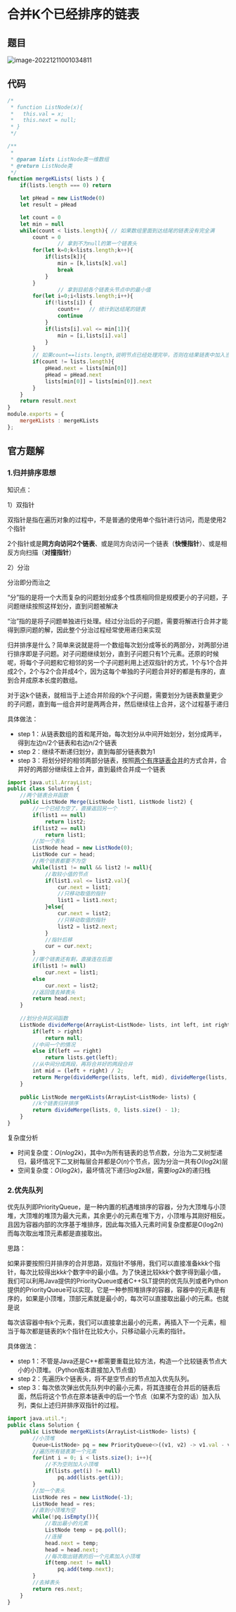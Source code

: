 # 合并K个已经排序的链表

## 题目

![image-20221211001034811](image/image-20221211001034811.png)

## 代码

```jsx
/*
 * function ListNode(x){
 *   this.val = x;
 *   this.next = null;
 * }
 */

/**
 * 
 * @param lists ListNode类一维数组 
 * @return ListNode类
 */
function mergeKLists( lists ) {
    if(lists.length === 0) return 

    let pHead = new ListNode(0)
    let result = pHead

    let count = 0
    let min = null
    while(count < lists.length){ // 如果数组里面到达结尾的链表没有完全满
        count = 0
				// 拿到不为null的第一个链表头 
        for(let k=0;k<lists.length;k++){
            if(lists[k]){
                min = [k,lists[k].val]  
                break
            }
        }
				// 拿到目前各个链表头节点中的最小值
        for(let i=0;i<lists.length;i++){
            if(!lists[i]) {
                count++   // 统计到达结尾的链表
                continue
            }
            if(lists[i].val <= min[1]){  
                min = [i,lists[i].val] 
            }
        }
        // 如果count==lists.length,说明节点已经处理完毕，否则在结果链表中加入当前min
        if(count != lists.length){
            pHead.next = lists[min[0]]
            pHead = pHead.next
            lists[min[0]] = lists[min[0]].next
        }
    }
    return result.next
}
module.exports = {
    mergeKLists : mergeKLists
};
```

## 官方题解

### 1.归并排序思想

知识点：

1）双指针

双指针是指在遍历对象的过程中，不是普通的使用单个指针进行访问，而是使用2个指针

2个指针或是**同方向访问2个链表**、或是同方向访问一个链表（**快慢指针**）、或是相反方向扫描（**对撞指针**）

2）分治

分治即分而治之

“分”指的是将一个大而复杂的问题划分成多个性质相同但是规模更小的子问题，子问题继续按照这样划分，直到问题被解决

“治”指的是将子问题单独进行处理。经过分治后的子问题，需要将解进行合并才能得到原问题的解，因此整个分治过程经常使用递归来实现

归并排序是什么？简单来说就是将一个数组每次划分成等长的两部分，对两部分进行排序即是子问题。对子问题继续划分，直到子问题只有1个元素。还原的时候呢，将每个子问题和它相邻的另一个子问题利用上述双指针的方式，1个与1个合并成2个，2个与2个合并成4个，因为这每个单独的子问题合并好的都是有序的，直到合并成原本长度的数组。

对于这k个链表，就相当于上述合并阶段的k个子问题，需要划分为链表数量更少的子问题，直到每一组合并时是两两合并，然后继续往上合并，这个过程基于递归

具体做法：

- step 1：从链表数组的首和尾开始，每次划分从中间开始划分，划分成两半，得到左边*n*/2个链表和右边*n*/2个链表
- step 2：继续不断递归划分，直到每部分链表数为1
- step 3：将划分好的相邻两部分链表，按照[两个有序链表合并](https://www.nowcoder.com/practice/a479a3f0c4554867b35356e0d57cf03d?tpId=295&sfm=html&channel=nowcoder)的方式合并，合并好的两部分继续往上合并，直到最终合并成一个链表

```jsx
import java.util.ArrayList;
public class Solution {
    //两个链表合并函数
    public ListNode Merge(ListNode list1, ListNode list2) { 
        //一个已经为空了，直接返回另一个
        if(list1 == null) 
            return list2;
        if(list2 == null)
            return list1;
        //加一个表头
        ListNode head = new ListNode(0); 
        ListNode cur = head;
        //两个链表都要不为空
        while(list1 != null && list2 != null){ 
            //取较小值的节点
            if(list1.val <= list2.val){ 
                cur.next = list1;
                //只移动取值的指针
                list1 = list1.next; 
            }else{
                cur.next = list2;
                //只移动取值的指针
                list2 = list2.next; 
            }
            //指针后移
            cur = cur.next; 
        }
        //哪个链表还有剩，直接连在后面
        if(list1 != null) 
            cur.next = list1;
        else
            cur.next = list2;
        //返回值去掉表头
        return head.next; 
    }
    
    //划分合并区间函数
    ListNode divideMerge(ArrayList<ListNode> lists, int left, int right){ 
        if(left > right) 
            return null;
        //中间一个的情况
        else if(left == right) 
            return lists.get(left);
        //从中间分成两段，再将合并好的两段合并
        int mid = (left + right) / 2; 
        return Merge(divideMerge(lists, left, mid), divideMerge(lists, mid + 1, right));
    }
    
    public ListNode mergeKLists(ArrayList<ListNode> lists) {
        //k个链表归并排序
        return divideMerge(lists, 0, lists.size() - 1);
    }
}
```

复杂度分析

- 时间复杂度：*O*(*nlog*2*k*)，其中*n*为所有链表的总节点数，分治为二叉树型递归，最坏情况下二叉树每层合并都是*O*(*n*)个节点，因为分治一共有*O*(*log*2*k*)层
- 空间复杂度：*O*(*log*2*k*)，最坏情况下递归*log*2*k*层，需要*log*2*k*的递归栈

### 2.优先队列

优先队列即PriorityQueue，是一种内置的机遇堆排序的容器，分为大顶堆与小顶堆，大顶堆的堆顶为最大元素，其余更小的元素在堆下方，小顶堆与其刚好相反。且因为容器内部的次序基于堆排序，因此每次插入元素时间复杂度都是O(log2n)而每次取出堆顶元素都是直接取出。

思路：

如果非要按照归并排序的合并思路，双指针不够用，我们可以直接准备kk*k*个指针，每次比较得出kk*k*个数字中的最小值。为了快速比较kk*k*个数字得到最小值，我们可以利用Java提供的PriorityQueue或者C++SLT提供的优先队列或者Python提供的PriorityQueue可以实现，它是一种参照堆排序的容器，容器中的元素是有序的，如果是小顶堆，顶部元素就是最小的，每次可以直接取出最小的元素。也就是说

每次该容器中有k个元素，我们可以直接拿出最小的元素，再插入下一个元素，相当于每次都是链表的k个指针在比较大小，只移动最小元素的指针。

具体做法：

- step 1：不管是Java还是C++都需要重载比较方法，构造一个比较链表节点大小的小顶堆。（Python版本直接加入节点值）
- step 2：先遍历k个链表头，将不是空节点的节点加入优先队列。
- step 3：每次依次弹出优先队列中的最小元素，将其连接在合并后的链表后面，然后将这个节点在原本链表中的后一个节点（如果不为空的话）加入队列，类似上述归并排序双指针的过程。

```jsx
import java.util.*;
public class Solution {
    public ListNode mergeKLists(ArrayList<ListNode> lists) {
        //小顶堆
        Queue<ListNode> pq = new PriorityQueue<>((v1, v2) -> v1.val - v2.val); 
        //遍历所有链表第一个元素
        for(int i = 0; i < lists.size(); i++){ 
            //不为空则加入小顶堆
            if(lists.get(i) != null) 
                pq.add(lists.get(i));
        }
        //加一个表头
        ListNode res = new ListNode(-1); 
        ListNode head = res;
        //直到小顶堆为空
        while(!pq.isEmpty()){ 
            //取出最小的元素
            ListNode temp = pq.poll(); 
            //连接
            head.next = temp; 
            head = head.next;
            //每次取出链表的后一个元素加入小顶堆
            if(temp.next != null) 
                pq.add(temp.next);
        }
        //去掉表头
        return res.next; 
    }
}
```
